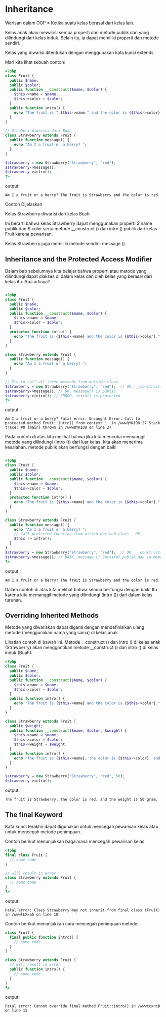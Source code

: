 #  Inheritance

Warisan dalam OOP = Ketika suatu kelas berasal dari kelas lain.

Kelas anak akan mewarisi semua properti dan metode publik dan yang dilindungi dari kelas induk. Selain itu, ia dapat memiliki properti dan metode sendiri.

Kelas yang diwarisi ditentukan dengan menggunakan kata kunci extends.

Mari kita lihat sebuah contoh:

```php
<?php
class Fruit {
  public $name;
  public $color;
  public function __construct($name, $color) {
    $this->name = $name;
    $this->color = $color; 
  }
  public function intro() {
    echo "The fruit is ".$this->name." and the color is {$this->color}."; 
  }
}

// Stroberi diwarisi dari Buah
class Strawberry extends Fruit {
  public function message() {
    echo "Am I a fruit or a berry? "; 
  }
}

$strawberry = new Strawberry("Strawberry", "red");
$strawberry->message();
$strawberry->intro();
?>
```
output:
```
Am I a fruit or a berry? The fruit is Strawberry and the color is red.
```

Contoh Dijelaskan


Kelas Strawberry diwarisi dari kelas Buah.

Ini berarti bahwa kelas Strawberry dapat menggunakan properti $ name publik dan $ color serta metode __construct () dan intro () publik dari kelas Fruit karena pewarisan.

Kelas Strawberry juga memiliki metode sendiri: message ().

## Inheritance and the Protected Access Modifier

Dalam bab sebelumnya kita belajar bahwa properti atau metode yang dilindungi dapat diakses di dalam kelas dan oleh kelas yang berasal dari kelas itu. Apa artinya?

```php

<?php
class Fruit {
  public $name;
  public $color;
  public function __construct($name, $color) {
    $this->name = $name;
    $this->color = $color; 
  }
  protected function intro() {
    echo "The fruit is {$this->name} and the color is {$this->color}."; 
  }
}

class Strawberry extends Fruit {
  public function message() {
    echo "Am I a fruit or a berry? "; 
  }
}

// Try to call all three methods from outside class
$strawberry = new Strawberry("Strawberry", "red");  // OK. __construct() is public
$strawberry->message(); // OK. message() is public
$strawberry->intro(); // ERROR. intro() is protected
?>
```

output :
```
Am I a fruit or a berry? Fatal error: Uncaught Error: Call to protected method Fruit::intro() from context '' in /wwwQYK1O8:27 Stack trace: #0 {main} thrown in /wwwQYK1O8 on line 27
```

Pada contoh di atas kita melihat bahwa jika kita mencoba memanggil metode yang dilindungi (intro ()) dari luar kelas, kita akan menerima kesalahan. metode publik akan berfungsi dengan baik!

```php

<?php
class Fruit {
  public $name;
  public $color;
  public function __construct($name, $color) {
    $this->name = $name;
    $this->color = $color; 
  }
  protected function intro() {
    echo "The fruit is {$this->name} and the color is {$this->color}."; 
  }
}

class Strawberry extends Fruit {
  public function message() {
    echo "Am I a fruit or a berry? ";
    // Call protected function from within derived class - OK 
    $this -> intro();
  }
}
$strawberry = new Strawberry("Strawberry", "red");  // OK. __construct() is public
$strawberry->message(); // BAIK. message () bersifat publik dan ia memanggil intro () (yang dilindungi) dari dalam kelas turunan
?>
```

output :
```
Am I a fruit or a berry? The fruit is Strawberry and the color is red.
```


Dalam contoh di atas kita melihat bahwa semua berfungsi dengan baik! Itu karena kita memanggil metode yang dilindungi (intro ()) dari dalam kelas turunan.

## Overriding Inherited Methods


Metode yang diwariskan dapat diganti dengan mendefinisikan ulang metode (menggunakan nama yang sama) di kelas anak.

Lihatlah contoh di bawah ini. Metode __construct () dan intro () di kelas anak (Strawberry) akan menggantikan metode __construct () dan intro () di kelas induk (Buah):

```php
<?php
class Fruit {
  public $name;
  public $color;
  public function __construct($name, $color) {
    $this->name = $name;
    $this->color = $color; 
  }
  public function intro() {
    echo "The fruit is {$this->name} and the color is {$this->color}."; 
  }
}

class Strawberry extends Fruit {
  public $weight;
  public function __construct($name, $color, $weight) {
    $this->name = $name;
    $this->color = $color;
    $this->weight = $weight; 
  }
  public function intro() {
    echo "The fruit is {$this->name}, the color is {$this->color}, and the weight is {$this->weight} gram."; 
  }
}

$strawberry = new Strawberry("Strawberry", "red", 50);
$strawberry->intro();
```

output:
```
The fruit is Strawberry, the color is red, and the weight is 50 gram.
```

## The final Keyword

Kata kunci terakhir dapat digunakan untuk mencegah pewarisan kelas atau untuk mencegah metode penimpaan.

Contoh berikut menunjukkan bagaimana mencegah pewarisan kelas:
```php
<?php
final class Fruit {
  // some code
}

// will result in error
class Strawberry extends Fruit {
  // some code
}
?>
```

output:
```
Fatal error: Class Strawberry may not inherit from final class (Fruit) in /wwwlLXkaG on line 10
```


Contoh berikut menunjukkan cara mencegah penimpaan metode:

```php
class Fruit {
  final public function intro() {
    // some code
  }
}

class Strawberry extends Fruit {
  // will result in error
  public function intro() {
    // some code
  }
}
?>
```

output:
```
Fatal error: Cannot override final method Fruit::intro() in /wwwccxncB on line 15
```

